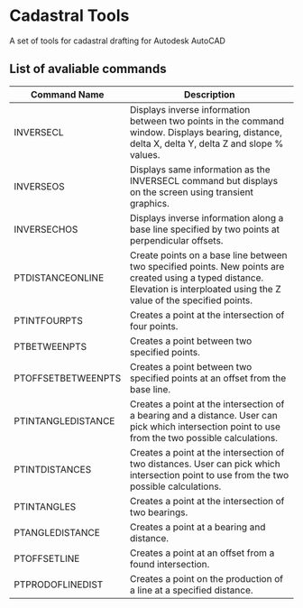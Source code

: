 # Cadastral Tools
A set of tools for cadastral drafting for Autodesk AutoCAD

## List of avaliable commands
| Command Name | Description |
| ------------------------ | --------------------------------- |
| INVERSECL | Displays inverse information between two points in the command window. Displays bearing, distance, delta X, delta Y, delta Z and slope % values. |
| INVERSEOS | Displays same information as the INVERSECL command but displays on the screen using transient graphics. |
| INVERSECHOS | Displays inverse information along a base line specified by two points at perpendicular offsets. |
| PTDISTANCEONLINE | Create points on a base line between two specified points. New points are created using a typed distance. Elevation is interploated using the Z value of the specified points. |
| PTINTFOURPTS | Creates a point at the intersection of four points. |
| PTBETWEENPTS | Creates a point between two specified points. |
| PTOFFSETBETWEENPTS | Creates a point between two specified points at an offset from the base line. |
| PTINTANGLEDISTANCE | Creates a point at the intersection of a bearing and a distance. User can pick which intersection point to use from the two possible calculations. |
| PTINTDISTANCES | Creates a point at the intersection of two distances. User can pick which intersection point to use from the two possible calculations. |
| PTINTANGLES | Creates a point at the intersection of two bearings. |
| PTANGLEDISTANCE | Creates a point at a bearing and distance. |
| PTOFFSETLINE | Creates a point at an offset from a found intersection. |
| PTPRODOFLINEDIST | Creates a point on the production of a line at a specified distance. |

